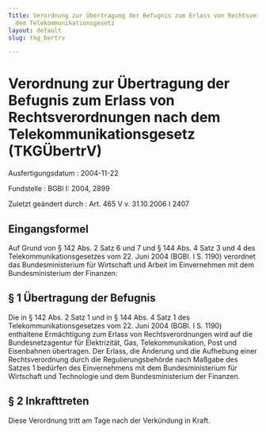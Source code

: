 ```yaml
---
Title: Verordnung zur Übertragung der Befugnis zum Erlass von Rechtsverordnungen nach
  dem Telekommunikationsgesetz
layout: default
slug: tkg_bertrv

---
```


# Verordnung zur Übertragung der Befugnis zum Erlass von Rechtsverordnungen nach dem Telekommunikationsgesetz (TKGÜbertrV)

Ausfertigungsdatum
:   2004-11-22

Fundstelle
:   BGBl I: 2004, 2899

Zuletzt geändert durch
:   Art. 465 V v. 31.10.2006 I 2407


## Eingangsformel

Auf Grund von § 142 Abs. 2 Satz 6 und 7 und § 144 Abs. 4 Satz 3 und 4
des Telekommunikationsgesetzes vom 22. Juni 2004 (BGBl. I S. 1190)
verordnet das Bundesministerium für Wirtschaft und Arbeit im
Einvernehmen mit dem Bundesministerium der Finanzen:


## § 1 Übertragung der Befugnis

Die in § 142 Abs. 2 Satz 1 und in § 144 Abs. 4 Satz 1 des
Telekommunikationsgesetzes vom 22. Juni 2004 (BGBl. I S. 1190)
enthaltene Ermächtigung zum Erlass von Rechtsverordnungen wird auf die
Bundesnetzagentur für Elektrizität, Gas, Telekommunikation, Post und
Eisenbahnen übertragen. Der Erlass, die Änderung und die Aufhebung
einer Rechtsverordnung durch die Regulierungsbehörde nach Maßgabe des
Satzes 1 bedürfen des Einvernehmens mit dem Bundesministerium für
Wirtschaft und Technologie und dem Bundesministerium der Finanzen.


## § 2 Inkrafttreten

Diese Verordnung tritt am Tage nach der Verkündung in Kraft.

